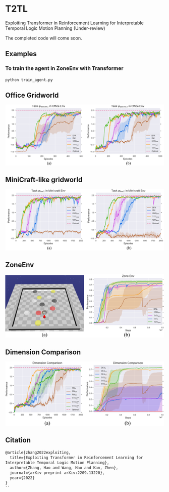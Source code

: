 # T2TL
Exploiting Transformer in Reinforcement Learning for Interpretable Temporal Logic Motion Planning (Under-review)

The completed code will come soon.

## Examples
### To train the agent in ZoneEnv with Transformer
`python train_agent.py`

## Office Gridworld
<p align="center">
    <img width="700" src="https://github.com/Charlie0257/T2TL/blob/main/README_file/office_env.png">
</p>

## MiniCraft-like gridworld
<p align="center">
    <img width="700" src="https://github.com/Charlie0257/T2TL/blob/main/README_file/Mini-craft_env_all.png">
</p>

## ZoneEnv
<p align="center">
    <img width="700" src="https://github.com/Charlie0257/T2TL/blob/main/README_file/Zones_env_all.png">
</p>

## Dimension Comparison
<p align="center">
    <img width="700" src="https://github.com/Charlie0257/T2TL/blob/main/README_file/dim_comparison_all.png">
</p>

## Citation

```
@article{zhang2022exploiting,
  title={Exploiting Transformer in Reinforcement Learning for Interpretable Temporal Logic Motion Planning},
  author={Zhang, Hao and Wang, Hao and Kan, Zhen},
  journal={arXiv preprint arXiv:2209.13220},
  year={2022}
}
``
